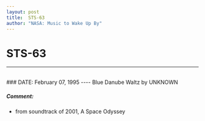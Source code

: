 ```yaml
---
layout: post
title:  STS-63
author: "NASA: Music to Wake Up By"
---
```


# STS-63
----
<br/>
### DATE: February 07, 1995
----
Blue Danube Waltz by UNKNOWN

##### Comment:
* from soundtrack of  2001, A Space Odyssey
